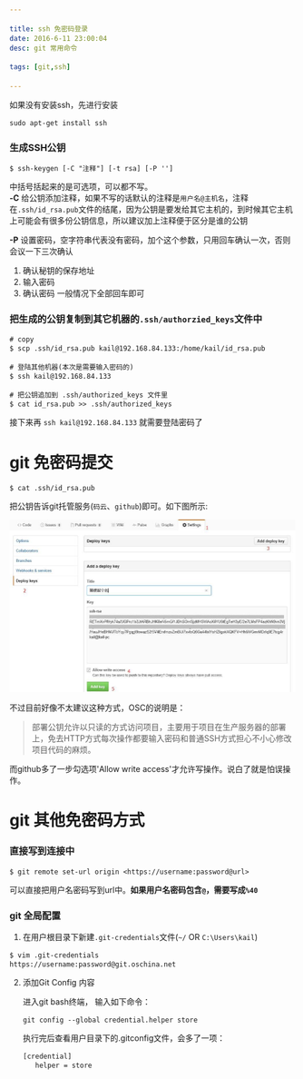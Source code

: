 ```yaml
---

title: ssh 免密码登录
date: 2016-6-11 23:00:04
desc: git 常用命令

tags: [git,ssh]

---
```


如果没有安装ssh，先进行安装
``` shell
sudo apt-get install ssh
```

<!--more-->

### 生成SSH公钥
``` shell
$ ssh-keygen [-C "注释"] [-t rsa] [-P '']  
```
中括号括起来的是可选项，可以都不写。   
**-C** 给公钥添加注释，如果不写的话默认的注释是`用户名@主机名`，注释在`.ssh/id_rsa.pub`文件的结尾，因为公钥是要发给其它主机的，到时候其它主机上可能会有很多份公钥信息，所以建议加上注释便于区分是谁的公钥

**-P** 设置密码，空字符串代表没有密码，加个这个参数，只用回车确认一次，否则会议一下三次确认
1. 确认秘钥的保存地址
2. 输入密码
3. 确认密码
一般情况下全部回车即可


### 把生成的公钥复制到其它机器的`.ssh/authorzied_keys`文件中

``` shell
# copy
$ scp .ssh/id_rsa.pub kail@192.168.84.133:/home/kail/id_rsa.pub 

# 登陆其他机器(本次是需要输入密码的)
$ ssh kail@192.168.84.133

# 把公钥追加到 .ssh/authorized_keys 文件里
$ cat id_rsa.pub >> .ssh/authorized_keys
```
接下来再 `ssh kail@192.168.84.133` 就需要登陆密码了

# git 免密码提交

``` shell
$ cat .ssh/id_rsa.pub
```
把公钥告诉git托管服务(`码云`、`github`)即可。如下图所示:

![github 免密码登陆](../images/ssh-no-password/1.jpg)

不过目前好像不太建议这种方式，OSC的说明是：  

>部署公钥允许以只读的方式访问项目，主要用于项目在生产服务器的部署上，免去HTTP方式每次操作都要输入密码和普通SSH方式担心不小心修改项目代码的麻烦。 

而github多了一步勾选项'Allow write access'才允许写操作。说白了就是怕误操作。

# git 其他免密码方式

### 直接写到连接中

``` git
$ git remote set-url origin <https://username:password@url> 
```
可以直接把用户名密码写到url中。**如果用户名密码包含`@`，需要写成`%40`**

### git 全局配置

1. 在用户根目录下新建`.git-credentials`文件(`~/` OR `C:\Users\kail`)
```
$ vim .git-credentials
https://username:password@git.oschina.net
```

2. 添加Git Config 内容

    进入git bash终端， 输入如下命令：
    ```
    git config --global credential.helper store
    ```
    执行完后查看用户目录下的.gitconfig文件，会多了一项：
    ```
    [credential]
       helper = store
    ```

